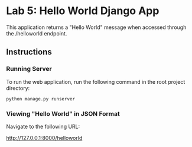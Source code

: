 # Lab 5: Hello World Django App
This application returns a "Hello World" message when accessed through the /helloworld endpoint.

## Instructions

### Running Server
To run the web application, run the following command in the root project directory:
```
python manage.py runserver
```

### Viewing "Hello World" in JSON Format
Navigate to the following URL:

http://127.0.0.1:8000/helloworld

